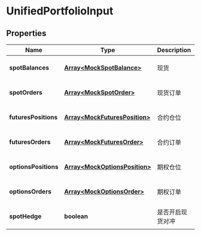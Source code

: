 # UnifiedPortfolioInput

## Properties

Name | Type | Description | Notes
------------ | ------------- | ------------- | -------------
**spotBalances** | [**Array&lt;MockSpotBalance&gt;**](MockSpotBalance.md) | 现货 | [optional] [default to undefined]
**spotOrders** | [**Array&lt;MockSpotOrder&gt;**](MockSpotOrder.md) | 现货订单 | [optional] [default to undefined]
**futuresPositions** | [**Array&lt;MockFuturesPosition&gt;**](MockFuturesPosition.md) | 合约仓位 | [optional] [default to undefined]
**futuresOrders** | [**Array&lt;MockFuturesOrder&gt;**](MockFuturesOrder.md) | 合约订单 | [optional] [default to undefined]
**optionsPositions** | [**Array&lt;MockOptionsPosition&gt;**](MockOptionsPosition.md) | 期权仓位 | [optional] [default to undefined]
**optionsOrders** | [**Array&lt;MockOptionsOrder&gt;**](MockOptionsOrder.md) | 期权订单 | [optional] [default to undefined]
**spotHedge** | **boolean** | 是否开启现货对冲 | [optional] [default to undefined]


